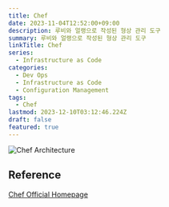 ```yaml
---
title: Chef
date: 2023-11-04T12:52:00+09:00
description: 루비와 얼랭으로 작성된 형상 관리 도구
summary: 루비와 얼랭으로 작성된 형상 관리 도구
linkTitle: Chef
series:
  - Infrastructure as Code
categories:
  - Dev Ops
  - Infrastructure as Code
  - Configuration Management
tags:
  - Chef
lastmod: 2023-12-10T03:12:46.224Z
draft: false
featured: true
---
```


![Chef Architecture](media/images/chef%20architecture.png "https://www.tecmint.com/chef-automation-tool/")

## Reference

[Chef Official Homepage](https://www.chef.io/)
